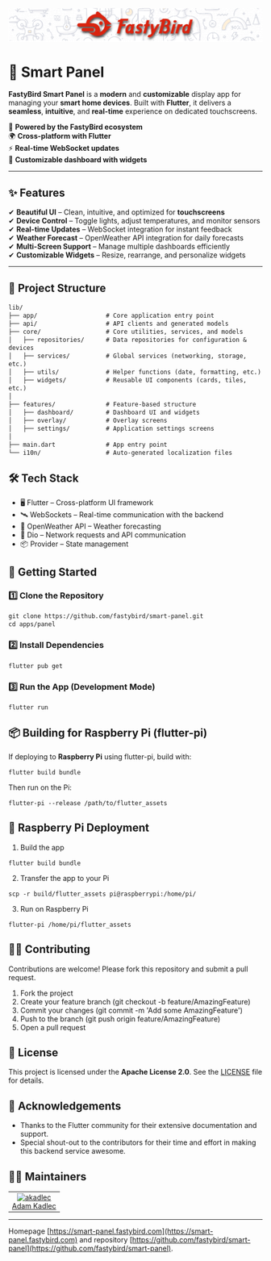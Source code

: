 <p align="center">
  <img src="https://github.com/fastybird/.github/blob/main/assets/repo_title.png?raw=true" alt="FastyBird"/>
</p>

# 📱 Smart Panel

**FastyBird Smart Panel** is a **modern** and **customizable** display app for managing your **smart home devices**.
Built with **Flutter**, it delivers a **seamless**, **intuitive**, and **real-time** experience on dedicated touchscreens.

🚀 **Powered by the FastyBird ecosystem**  
🌍 **Cross-platform with Flutter**  
⚡ **Real-time WebSocket updates**  
🔧 **Customizable dashboard with widgets**

---

## ✨ Features

✔ **Beautiful UI** – Clean, intuitive, and optimized for **touchscreens**  
✔ **Device Control** – Toggle lights, adjust temperatures, and monitor sensors  
✔ **Real-time Updates** – WebSocket integration for instant feedback  
✔ **Weather Forecast** – OpenWeather API integration for daily forecasts  
✔ **Multi-Screen Support** – Manage multiple dashboards efficiently  
✔ **Customizable Widgets** – Resize, rearrange, and personalize widgets  

---

## 📂 Project Structure

```plaintext
lib/
├── app/                   # Core application entry point
├── api/                   # API clients and generated models
├── core/                  # Core utilities, services, and models
│   ├── repositories/      # Data repositories for configuration & devices
│   ├── services/          # Global services (networking, storage, etc.)
│   ├── utils/             # Helper functions (date, formatting, etc.)
│   ├── widgets/           # Reusable UI components (cards, tiles, etc.)
│
├── features/              # Feature-based structure
│   ├── dashboard/         # Dashboard UI and widgets
│   ├── overlay/           # Overlay screens
│   ├── settings/          # Application settings screens
│
├── main.dart              # App entry point
└── i10n/                  # Auto-generated localization files
```

## 🛠️ Tech Stack

- 🖥️ Flutter – Cross-platform UI framework
- 🛰️ WebSockets – Real-time communication with the backend
- 📡 OpenWeather API – Weather forecasting
- 🔗 Dio – Network requests and API communication
- 📦 Provider – State management

## 🚀 Getting Started

### 1️⃣ Clone the Repository

```shell
git clone https://github.com/fastybird/smart-panel.git
cd apps/panel
```

### 2️⃣ Install Dependencies

```shell
flutter pub get
```

### 3️⃣ Run the App (Development Mode)

```shell
flutter run
```

## 📦 Building for Raspberry Pi (flutter-pi)

If deploying to **Raspberry Pi** using flutter-pi, build with:

```shell
flutter build bundle
```

Then run on the Pi:

```shell
flutter-pi --release /path/to/flutter_assets
```

## 📡 Raspberry Pi Deployment

1.	Build the app

```shell
flutter build bundle
```

2. Transfer the app to your Pi

```shell
scp -r build/flutter_assets pi@raspberrypi:/home/pi/
```

3. Run on Raspberry Pi

```shell
flutter-pi /home/pi/flutter_assets
```

## 👨‍💻 Contributing

Contributions are welcome! Please fork this repository and submit a pull request.

1. Fork the project
2. Create your feature branch (git checkout -b feature/AmazingFeature)
3. Commit your changes (git commit -m 'Add some AmazingFeature')
4. Push to the branch (git push origin feature/AmazingFeature)
5. Open a pull request

## 📜 License

This project is licensed under the **Apache License 2.0**. See the [LICENSE](https://github.com/FastyBird/smart-panel/blob/main/LICENSE.md) file for details.

## 🌟 Acknowledgements

- Thanks to the Flutter community for their extensive documentation and support.
- Special shout-out to the contributors for their time and effort in making this backend service awesome.

## 👨‍💻 Maintainers

<table>
	<tbody>
		<tr>
			<td align="center">
				<a href="https://github.com/akadlec">
					<img alt="akadlec" width="80" height="80" src="https://avatars3.githubusercontent.com/u/1866672?s=460&amp;v=4" />
				</a>
				<br>
				<a href="https://github.com/akadlec">Adam Kadlec</a>
			</td>
		</tr>
	</tbody>
</table>

***
Homepage [https://smart-panel.fastybird.com](https://smart-panel.fastybird.com) and
repository [https://github.com/fastybird/smart-panel](https://github.com/fastybird/smart-panel).
